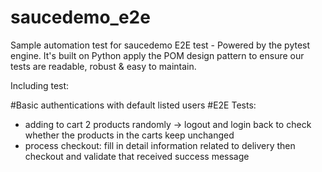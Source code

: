# saucedemo_e2e
Sample automation test for saucedemo E2E test - Powered by the pytest engine.
It's built on Python apply the POM design pattern to ensure our tests are readable, robust & easy to maintain.

Including test:

#Basic authentications with default listed users
#E2E Tests:
 + adding to cart 2 products randomly -> logout and login back to check whether the products in the carts keep unchanged
 + process checkout: fill in detail information related to delivery then checkout and validate that received success message
